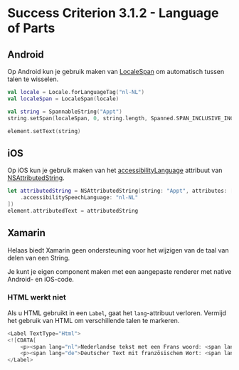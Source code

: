 # Success Criterion 3.1.2 - Language of Parts

## Android

Op Android kun je gebruik maken van [LocaleSpan](https://developer.android.com/reference/android/text/style/LocaleSpan) om automatisch tussen talen te wisselen.

```kotlin
val locale = Locale.forLanguageTag("nl-NL")
val localeSpan = LocaleSpan(locale)

val string = SpannableString("Appt")
string.setSpan(localeSpan, 0, string.length, Spanned.SPAN_INCLUSIVE_INCLUSIVE)

element.setText(string)
```

## iOS

Op iOS kun je gebruik maken van het [accessibilityLanguage](https://developer.apple.com/documentation/foundation/nsattributedstring/key/2890803-accessibilitylanguage) attribuut van [NSAttributedString](https://developer.apple.com/documentation/foundation/nsattributedstring).

```swift
let attributedString = NSAttributedString(string: "Appt", attributes: [
    .accessibilitySpeechLanguage: "nl-NL"
])
element.attributedText = attributedString
```

## Xamarin

Helaas biedt Xamarin geen ondersteuning voor het wijzigen van de taal van delen van een String.

Je kunt je eigen component maken met een aangepaste renderer met native Android- en iOS-code.

### HTML werkt niet

Als u HTML gebruikt in een `Label`, gaat het `lang`-attribuut verloren. Vermijd het gebruik van HTML om verschillende talen te markeren.

```csharp
<Label TextType="Html">
<![CDATA[
    <p><span lang="nl">Nederlandse tekst met een Frans woord: <span lang="fr">c'est un mot francais</span></p>
    <p><span lang="de">Deutscher Text mit französischem Wort: <span lang="fr">c'est un mot francais</span></p>
</Label>
```
